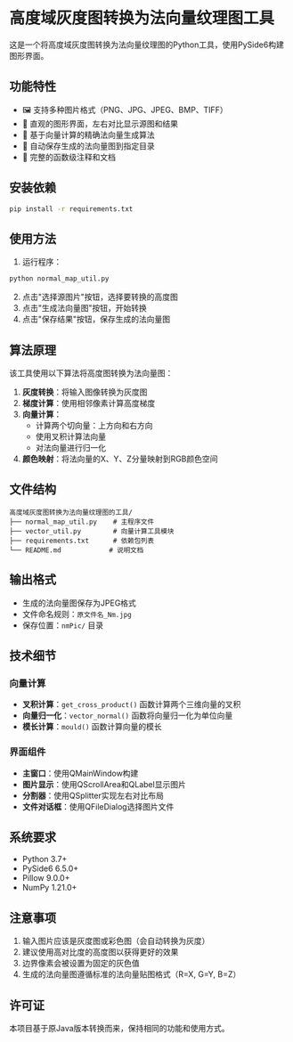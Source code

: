 # 高度域灰度图转换为法向量纹理图工具

这是一个将高度域灰度图转换为法向量纹理图的Python工具，使用PySide6构建图形界面。

## 功能特性

- 🖼️ 支持多种图片格式（PNG、JPG、JPEG、BMP、TIFF）
- 🎨 直观的图形界面，左右对比显示源图和结果
- 🔧 基于向量计算的精确法向量生成算法
- 💾 自动保存生成的法向量图到指定目录
- 📝 完整的函数级注释和文档

## 安装依赖

```bash
pip install -r requirements.txt
```

## 使用方法

1. 运行程序：
```bash
python normal_map_util.py
```

2. 点击"选择源图片"按钮，选择要转换的高度图
3. 点击"生成法向量图"按钮，开始转换
4. 点击"保存结果"按钮，保存生成的法向量图

## 算法原理

该工具使用以下算法将高度图转换为法向量图：

1. **灰度转换**：将输入图像转换为灰度图
2. **梯度计算**：使用相邻像素计算高度梯度
3. **向量计算**：
   - 计算两个切向量：上方向和右方向
   - 使用叉积计算法向量
   - 对法向量进行归一化
4. **颜色映射**：将法向量的X、Y、Z分量映射到RGB颜色空间

## 文件结构

```
高度域灰度图转换为法向量纹理图的工具/
├── normal_map_util.py    # 主程序文件
├── vector_util.py        # 向量计算工具模块
├── requirements.txt      # 依赖包列表
└── README.md            # 说明文档
```

## 输出格式

- 生成的法向量图保存为JPEG格式
- 文件命名规则：`原文件名_Nm.jpg`
- 保存位置：`nmPic/` 目录

## 技术细节

### 向量计算

- **叉积计算**：`get_cross_product()` 函数计算两个三维向量的叉积
- **向量归一化**：`vector_normal()` 函数将向量归一化为单位向量
- **模长计算**：`mould()` 函数计算向量的模长

### 界面组件

- **主窗口**：使用QMainWindow构建
- **图片显示**：使用QScrollArea和QLabel显示图片
- **分割器**：使用QSplitter实现左右对比布局
- **文件对话框**：使用QFileDialog选择图片文件

## 系统要求

- Python 3.7+
- PySide6 6.5.0+
- Pillow 9.0.0+
- NumPy 1.21.0+

## 注意事项

1. 输入图片应该是灰度图或彩色图（会自动转换为灰度）
2. 建议使用高对比度的高度图以获得更好的效果
3. 边界像素会被设置为固定的灰色值
4. 生成的法向量图遵循标准的法向量贴图格式（R=X, G=Y, B=Z）

## 许可证

本项目基于原Java版本转换而来，保持相同的功能和使用方式。
